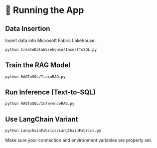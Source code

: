 # 🚀 Running the App

## Data Insertion

Insert data into Microsoft Fabric Lakehouse:
```bash
python CreateDataWarehouse/InsertToSQL.py
```

## Train the RAG Model

```bash
python RAGToSQL/TrainRAG.py
```

## Run Inference (Text-to-SQL)

```bash
python RAGToSQL/InferenceRAG.py
```

## Use LangChain Variant

```bash
python LangchainFabrics/LangChainFabrics.py
```

Make sure your connection and environment variables are properly set.
